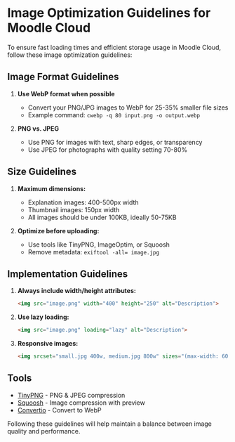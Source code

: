 # Image Optimization Guidelines for Moodle Cloud

To ensure fast loading times and efficient storage usage in Moodle Cloud, follow these image optimization guidelines:

## Image Format Guidelines

1. **Use WebP format when possible**
   - Convert your PNG/JPG images to WebP for 25-35% smaller file sizes
   - Example command: `cwebp -q 80 input.png -o output.webp`

2. **PNG vs. JPEG**
   - Use PNG for images with text, sharp edges, or transparency
   - Use JPEG for photographs with quality setting 70-80%

## Size Guidelines

1. **Maximum dimensions:**
   - Explanation images: 400-500px width
   - Thumbnail images: 150px width
   - All images should be under 100KB, ideally 50-75KB

2. **Optimize before uploading:**
   - Use tools like TinyPNG, ImageOptim, or Squoosh
   - Remove metadata: `exiftool -all= image.jpg`

## Implementation Guidelines

1. **Always include width/height attributes:**
   ```html
   <img src="image.png" width="400" height="250" alt="Description">
   ```

2. **Use lazy loading:**
   ```html
   <img src="image.png" loading="lazy" alt="Description">
   ```

3. **Responsive images:**
   ```html
   <img srcset="small.jpg 400w, medium.jpg 800w" sizes="(max-width: 600px) 400px, 800px" src="medium.jpg" alt="Description">
   ```

## Tools

- [TinyPNG](https://tinypng.com/) - PNG & JPEG compression
- [Squoosh](https://squoosh.app/) - Image compression with preview
- [Convertio](https://convertio.co/) - Convert to WebP

Following these guidelines will help maintain a balance between image quality and performance.
